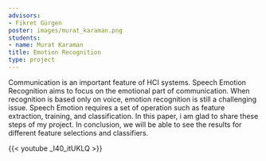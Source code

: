 ```yaml
---
advisors:
- Fikret Gürgen
poster: images/murat_karaman.png
students:
- name: Murat Karaman
title: Emotion Recognition
type: project
---
```


Communication is an important feature of HCI systems. Speech Emotion Recognition aims to focus on the emotional part of communication. When recognition is based only on voice, emotion recognition is still a challenging issue. Speech Emotion requires a set of operation such as feature extraction, training, and classification. In this paper, i am glad to share these steps of my project. In conclusion, we will be able to see the results for different feature selections and classifiers.


{{< youtube _I40_itUKLQ >}}